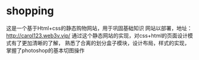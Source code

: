 # shopping
这是一个基于Html+css的静态购物网站，用于巩固基础知识
网站以部署，地址：http://carol123.web3v.vip/
通过这个静态网站的实现，对css+html的页面设计模式有了更加清晰的了解，
熟悉了合离的划分盒子模块，设计布局，样式的实现，掌握了photoshop的基本切图操作
